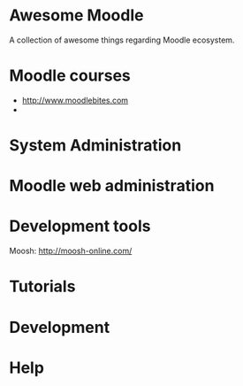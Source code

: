  # Awesome Moodle
 A collection of awesome things regarding Moodle ecosystem.

 # Moodle courses
 * http://www.moodlebites.com
 *

# System Administration

# Moodle web administration

# Development tools
Moosh: http://moosh-online.com/

# Tutorials

# Development

# Help
